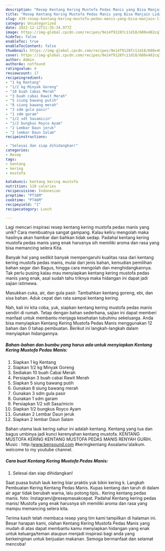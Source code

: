 ```yaml
---
description: "Resep Kentang Kering Mustofa Pedas Manis yang Bisa Manjain Lidah"
title: "Resep Kentang Kering Mustofa Pedas Manis yang Bisa Manjain Lidah"
slug: 439-resep-kentang-kering-mustofa-pedas-manis-yang-bisa-manjain-lidah
category: Uncategorized
date: 2022-12-12T11:35:34.977Z
image: https://img-global.cpcdn.com/recipes/9e14f9128fc11d18/680x482cq70/kentang-kering-mustofa-pedas-manis-foto-resep-utama.jpg
hideToc: false
enableToc: true
enableTocContent: false
thumbnail: https://img-global.cpcdn.com/recipes/9e14f9128fc11d18/680x482cq70/kentang-kering-mustofa-pedas-manis-foto-resep-utama.jpg
cover: https://img-global.cpcdn.com/recipes/9e14f9128fc11d18/680x482cq70/kentang-kering-mustofa-pedas-manis-foto-resep-utama.jpg
author: Admin
authorAv: notfound
ratingvalue: 4
reviewcount: 17
recipeingredient:
- "1 kg Kentang"
- "1/2 kg Minyak Goreng"
- "10 buah Cabai Merah"
- "3 buah cabai Rawit Merah"
- "5 siung bawang putih"
- "8 siung bawang merah"
- "3 sdm gula pasir"
- "1 sdm garam"
- "1/2 sdt Sasamicin"
- "1/2 bungkus Royco Ayam"
- "2 Lembar Daun jeruk"
- "2 lembar Daun Salam"
recipeinstructions:

- "Selesai dan siap dihidangkan!"
categories:
- Resep
tags:
- kentang
- kering
- mustofa

katakunci: kentang kering mustofa 
nutrition: 118 calories
recipecuisine: Indonesian
preptime: "PT16M"
cooktime: "PT46M"
recipeyield: "1"
recipecategory: Lunch

---
```





Lagi mencari inspirasi resep kentang kering mustofa pedas manis yang unik? Cara membuatnya sangat gampang. Kalau keliru mengolah maka hasilnya akan hambar dan bahkan tidak sedap. Padahal kentang kering mustofa pedas manis yang enak harusnya sih memiliki aroma dan rasa yang bisa memancing selera Kita.





Banyak hal yang sedikit banyak mempengaruhi kualitas rasa dari kentang kering mustofa pedas manis, mulai dari jenis bahan, kemudian pemilihan bahan segar dan Bagus, hingga cara mengolah dan menghidangkannya. Tak perlu pusing kalau mau menyiapkan kentang kering mustofa pedas manis yang enak,      asal sudah tahu triknya maka hidangan ini dapat jadi sajian istimewa.














Masukkan cuka, air, dan gula pasir. Tambahkan kentang goreng, ebi, dan sisa bahan. Aduk cepat dan rata sampai kentang kering.






Nah, kali ini kita coba, yuk, siapkan kentang kering mustofa pedas manis sendiri di rumah. Tetap dengan bahan sederhana, sajian ini dapat memberi manfaat untuk membantu menjaga kesehatan tubuhmu sekeluarga. Anda bisa menyiapkan Kentang Kering Mustofa Pedas Manis menggunakan 12 bahan dan 0 tahap pembuatan. Berikut ini langkah-langkah dalam menyiapkan hidangannya.

<!--inarticleads1-->

##### Bahan-bahan dan bumbu yang harus ada untuk menyiapkan Kentang Kering Mustofa Pedas Manis:

1. Siapkan 1 kg Kentang
1. Siapkan 1/2 kg Minyak Goreng
1. Sediakan 10 buah Cabai Merah
1. Persiapkan 3 buah cabai Rawit Merah
1. Siapkan 5 siung bawang putih
1. Gunakan 8 siung bawang merah
1. Gunakan 3 sdm gula pasir
1. Gunakan 1 sdm garam
1. Persiapkan 1/2 sdt Sasa/micin
1. Siapkan 1/2 bungkus Royco Ayam
1. Gunakan 2 Lembar Daun jeruk
1. Siapkan 2 lembar Daun Salam


Bahan utama lauk kering sahur ini adalah kentang. Kentang yang tua dan bagus umbinya jadi kunci kerenyahan kentang mustofa. KENTANG MUSTOFA KERING KENTANG MUSTOFA PEDAS MANIS RENYAH GURIH. Music : http:/www.bensound.com #keringkentang Assalamu&#39;alaikum. welcome to my youtube channel. 

<!--inarticleads2-->

##### Cara buat Kentang Kering Mustofa Pedas Manis:


1. Selesai dan siap dihidangkan!

Saat puasa butuh lauk kering biar praktis yuk bikin kering k. Langkah Pembuatan Kering Kentang Pedas Manis. Kupas kentang dan taruh di dalam air agar tidak berubah warna, lalu potong tipis.. Kering kentang pedas manis. foto: Instagram/@resepmasakcepat. Padahal Kentang kering pedas manis/ Mustofa yang enak harusnya sih memiliki aroma dan rasa yang mampu memancing selera kita. 

Terima kasih telah membaca resep yang tim kami tampilkan di halaman ini. Besar harapan kami, olahan Kentang Kering Mustofa Pedas Manis yang mudah di atas dapat membantu kamu menyiapkan hidangan yang enak untuk keluarga/teman ataupun menjadi inspirasi bagi anda yang berkeinginan untuk berjualan makanan. Semoga bermanfaat dan selamat mencoba!
